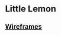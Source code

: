 # Little Lemon

## [Wireframes]( https://www.figma.com/file/bGD2ZelcEnYK2wkduMm6Zy/Little-Lemon's-Wireframes?type=design&node-id=0%3A1&mode=design&t=basMTCs5m6IxOyyh-1 )
